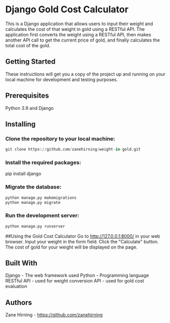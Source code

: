 # Django Gold Cost Calculator
This is a Django application that allows users to input their weight and calculates the cost of that weight in gold using a RESTful API. The application first converts the weight using a RESTful API, then makes another API call to get the current price of gold, and finally calculates the total cost of the gold.

## Getting Started
These instructions will get you a copy of the project up and running on your local machine for development and testing purposes.

## Prerequisites
Python 3.9 and 
Django

## Installing
### Clone the repository to your local machine:
```python
git clone https://github.com/zanehirning/weight-in-gold.git
```
### Install the required packages:
pip install django

### Migrate the database:
```python
python manage.py makemigrations
python manage.py migrate
```

### Run the development server:
```python
python manage.py runserver
```

##Using the Gold Cost Calculator
Go to http://127.0.0.1:8000/ in your web browser.
Input your weight in the form field.
Click the "Calculate" button.
The cost of gold for your weight will be displayed on the page.

## Built With
Django - The web framework used
Python - Programming language
RESTful API - used for weight conversion
API - used for gold cost evaluation
## Authors
Zane Hirning - https://github.com/zanehirning
